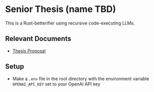 # Senior Thesis (name TBD)

This is a Rust-betterifier using recursive code-executing LLMs.

## Relevant Documents

- [Thesis Proposal](documents/proposal.pdf)

## Setup

- Make a `.env` file in the root directory with the environment variable `OPENAI_API_KEY` set to your OpenAI API key